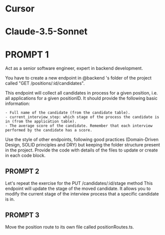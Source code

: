 # Cursor
# Claude-3.5-Sonnet

# PROMPT 1
Act as a senior software engineer, expert in backend development.

You have to create a new endpoint in @backend  's folder of the project called "GET /positions/:id/candidates".

This endpoint will collect all candidates in process for a given position, i.e. all applications for a given positionID. It should provide the following basic information:

    - Full name of the candidate (from the candidate table).
    - current_interview_step: which stage of the process the candidate is in (from the application table).
    - The average score of the candidate. Remember that each interview performed by the candidate has a score.

Use the style of other endpoints, following good practices (Domain-Driven Design, SOLID principles and DRY) but keeping the folder structure present in the project. Provide the code with details of the files to update or create in each code block.

## PROMPT 2
Let's repeat the exercise for the PUT /candidates/:id/stage method
This endpoint will update the stage of the moved candidate. It allows you to modify the current stage of the interview process that a specific candidate is in.

## PROMPT 3
Move the position route to its own file called positionRoutes.ts.